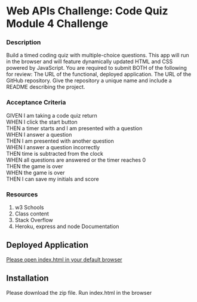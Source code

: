 # Web APIs Challenge: Code Quiz Module 4 Challenge


### Description 
 Build a timed coding quiz with multiple-choice questions. This app will run in the browser and will feature dynamically updated HTML and CSS powered by JavaScript.
 You are required to submit BOTH of the following for review:
 The URL of the functional, deployed application.
 The URL of the GitHub repository. Give the repository a unique name and include a README describing the project.

### Acceptance Criteria 
GIVEN I am taking a code quiz return  
WHEN I click the start button  
THEN a timer starts and I am presented with a question  
WHEN I answer a question  
THEN I am presented with another question  
WHEN I answer a question incorrectly  
THEN time is subtracted from the clock  
WHEN all questions are answered or the timer reaches 0  
THEN the game is over  
WHEN the game is over  
THEN I can save my initials and score  


### Resources 
<ol>
  <li>w3 Schools </li>
  <li>Class content</li>
  <li>Stack Overflow</li>
  <li>Heroku, express and node Documentation </li>
</ol>

## Deployed Application

[Please open index.html in your default browser](https://github.com/Homelesscats/CodeQuiz-)


## Installation 
Please download the zip file. Run index.html in the browser   
